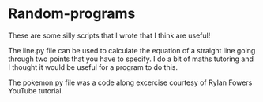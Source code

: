 # Random-programs
These are some silly scripts that I wrote that I think are useful!


The line.py file can be used to calculate the equation of a straight line going through two points that you have to specify. I do a bit of maths tutoring and I thought it would be useful for a program to do this. 

The pokemon.py file was a code along excercise courtesy of Rylan Fowers YouTube tutorial. 
